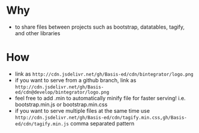 # Why
- to share files between projects such as bootstrap, datatables, tagify, and other libraries

# How
- link as `http://cdn.jsdelivr.net/gh/Basis-ed/cdn/bintegrator/logo.png`
- if you want to serve from a github branch, link as `http://cdn.jsdelivr.net/gh/Basis-ed/cdn@develop/bintegrator/logo.png`
- feel free to add .min to automatically minify file for faster serving! i.e. bootstrap.min.js or bootstrap.min.css
- if you want to serve multiple files at the same time use `http://cdn.jsdelivr.net/gh/Basis-ed/cdn/tagify.min.css,gh/Basis-ed/cdn/tagify.min.js` comma separated pattern
